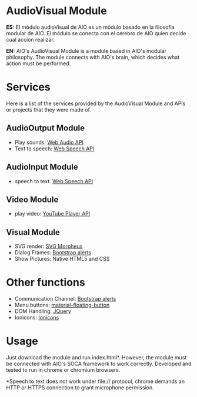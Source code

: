 # AudioVisual Module
**ES:** El módulo audioVisual de AIO es un módulo basado en la filosofia modular de AIO. El módulo se conecta con el cerebro de AIO quien decide cual accion realizar.

**EN:** AIO's AudioVisual Module is a module based in AIO's modular philosophy. The module connects with AIO's brain,  which decides what action must be performed.

# Services
Here is a list of the services provided by the AudioVisual Module and APIs or projects that they were made of.

## AudioOutput Module
  - Play sounds: [Web Audio API](https://developer.mozilla.org/es/docs/Web_Audio_API)
  - Text to speech: [Web Speech API](https://dvcs.w3.org/hg/speech-api/raw-file/tip/speechapi.html)

## AudioInput Module
  - speech to text. [Web Speech API](https://dvcs.w3.org/hg/speech-api/raw-file/tip/speechapi.html)

## Video Module
  - play video: [YouTube Player API](https://developers.google.com/youtube/js_api_reference?hl=es-419)

## Visual Module
  - SVG render: [SVG Morpheus](https://github.com/alexk111/SVG-Morpheus)
  - Dialog Frames: [Bootstrap alerts](http://www.w3schools.com/bootstrap/bootstrap_alerts.asp)
  - Show Pictures: Native HTML5 and CSS

# Other functions
  - Communication Channel: [Bootstrap alerts](http://www.w3schools.com/bootstrap/bootstrap_alerts.asp)
  - Menu buttons: [material-floating-button](https://github.com/nobitagit/material-floating-button)
  - DOM Handling: [JQuery](https://jquery.com/)
  - Ionicons: [Ionicons](http://ionicons.com/)
  
# Usage
Just download the module and run index.html*. However, the module must be connected with AIO's SOCA framework to work correctly. Developed and tested to run in chrome or chromium browsers.

*Speech to text does not work under file:// protocol, chrome demands an HTTP or HTTPS connection to grant microphone permission.
